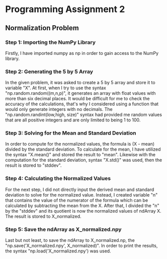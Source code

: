 # Programming Assignment 2

## Normalization Problem
### Step 1: Importing the NumPy Library
Firstly, I have imported numpy as np in order to gain access to the NumPy library. 

### Step 2: Generating the 5 by 5 Array
In the given problem, it was asked to create a 5 by 5 array and store it to variable "X". At first, when I try to use the syntax "np.random.random((m,n,p)", it generates an array with float values with more than six decimal places. It would be difficult for me to check the accuracy of the calculations, that's why I considered using a function that would only generate integers with no decimals. The "np.random.randint(low,high, size)" syntax had provided me random values that are all positive integers and are only limited to being 1 to 100.

### Step 3: Solving for the Mean and Standard Deviation
In order to compute for the normalized values, the formula is (X - mean) divided by the standard deviation. To calculate for the mean, I have utilized the syntax "X.mean()" and stored the result to "mean". Likewise with the computation for the standard deviation, syntax "X.std()" was used, then the result is stored to "stddev". 

### Step 4: Calculating the Normalized Values
For the next step, I did not directly input the derived mean and standard deviation to solve for the normalized value. Instead, I created variable "n" that contains the value of the numerator of the formula which can be calculated by subtracting the mean from the X. After that, I divided the "n" by the "stddev" and its quotient is now the normalized values of ndArray X. The result is stored to X_normalized.

### Step 5: Save the ndArray as X_normalized.npy
Last but not least, to save the ndArray to X_normalized.np, the "np.save('X_normalized.npy', X_normalized)". In order to print the results, the syntax "np.load('X_normalized.npy') was used.



